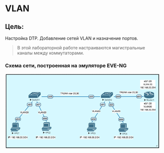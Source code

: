 # VLAN

## Цель:
Настройка DTP.
Добавление сетей VLAN и назначение портов.

> В этой лабораторной работе настраиваются магистральные каналы между коммутаторами.


### Схема сети, построенная на эмуляторе EVE-NG
![](https://github.com/Samurai1135/otus-network-engeneer/blob/73da4c02996a5d358a01fa937864a16ec8272ce5/Lab-01/NetworkScheme/%D0%A1%D1%85%D0%B5%D0%BC%D0%B0%20%D1%81%D0%B5%D1%82%D0%B8%20%D0%B2%20EVE-ng.png)
